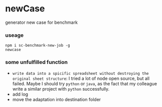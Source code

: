 # newCase
generator new case for benchmark

### useage
```
npm i sc-benchmark-new-job -g
newcase
```
### some unfulfilled function
- `write data into a spicific spreadsheet without destroying the original sheet structure`: I tried a lot of node open source, but all failed. Maybe I should try `python` or `java`, as the fact that my colleague write a similar project with `python` successfully.
- add log 
- move the adaptation into destination folder
